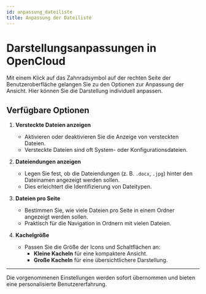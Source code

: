 ```yaml
---
id: anpassung_dateiliste
title: Anpassung der Dateiliste
---
```


# Darstellungsanpassungen in OpenCloud

Mit einem Klick auf das Zahnradsymbol auf der rechten Seite der Benutzeroberfläche gelangen Sie zu den Optionen zur Anpassung der Ansicht. Hier können Sie die Darstellung individuell anpassen.

## Verfügbare Optionen

1. **Versteckte Dateien anzeigen**  
   - Aktivieren oder deaktivieren Sie die Anzeige von versteckten Dateien.  
   - Versteckte Dateien sind oft System- oder Konfigurationsdateien.

2. **Dateiendungen anzeigen**  
   - Legen Sie fest, ob die Dateiendungen (z. B. `.docx`, `.jpg`) hinter den Dateinamen angezeigt werden sollen.  
   - Dies erleichtert die Identifizierung von Dateitypen.

3. **Dateien pro Seite**  
   - Bestimmen Sie, wie viele Dateien pro Seite in einem Ordner angezeigt werden sollen.  
   - Praktisch für die Navigation in Ordnern mit vielen Dateien.

4. **Kachelgröße**  
   - Passen Sie die Größe der Icons und Schaltflächen an:  
     - **Kleine Kacheln** für eine kompaktere Ansicht.  
     - **Große Kacheln** für eine übersichtlichere Darstellung.

---


Die vorgenommenen Einstellungen werden sofort übernommen und bieten eine personalisierte Benutzererfahrung.

